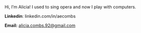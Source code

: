Hi, I’m Alicia! I used to sing opera and now I play with computers.

**Linkedin**: linkedin.com/in/aecombs

**Email:** alicia.combs.92@gmail.com

<!---
aecombs/aecombs is a ✨ special ✨ repository because its `README.md` (this file) appears on your GitHub profile.
You can click the Preview link to take a look at your changes.
--->
